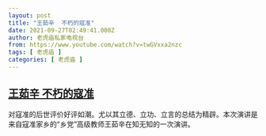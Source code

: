 ```yaml
---
layout: post
title: "王茹辛  不朽的寇准"
date: 2021-09-27T02:49:41.000Z
author: 老虎庙私家电视台
from: https://www.youtube.com/watch?v=twGVxxa2nzc
tags: [ 老虎庙 ]
categories: [ 老虎庙 ]
---
```

<!--1632710981000-->
[王茹辛  不朽的寇准](https://www.youtube.com/watch?v=twGVxxa2nzc)
------

<div>
对寇准的后世评价好评如潮。尤以其立德、立功、立言的总结为精辟。本次演讲是来自寇准家乡的“乡党”高级教师王茹辛在知无知的一次演讲。
</div>
